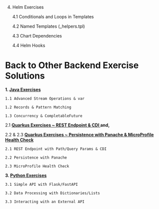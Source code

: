 
  4. Helm Exercises


      4.1 Conditionals and Loops in Templates
     
      4.2 Named Templates (_helpers.tpl)
     
      4.3 Chart Dependencies
     
      4.4 Helm Hooks



<H1>Back to Other Backend Exercise Solutions</H1>

**1. <a href = "https://github.com/sunaina-kapadne/preliminary.git"> Java Exercises </a>**

    1.1 Advanced Stream Operations & var
    
    1.2 Records & Pattern Matching
    
    1.3 Concurrency & CompletableFuture


2.1 **<a href="https://github.com/sunaina-kapadne/restendpoint"> Quarkus Exercises ~ REST Endpoint & CDI </a> and,** 

2.2 & 2.3 **<a href ="https://github.com/sunaina-kapadne/persistence"> Quarkus Exercises ~ Persistence with Panache &  MicroProfile Health Check </a>**

    2.1 REST Endpoint with Path/Query Params & CDI
   
    2.2 Persistence with Panache
    
    2.3 MicroProfile Health Check

**3. <a href ="https://github.com/sunaina-kapadne/python_exercises"> Python Exercises </a>**

    3.1 Simple API with Flask/FastAPI

    3.2 Data Processing with Dictionaries/Lists
 
    3.3 Interacting with an External API

 
